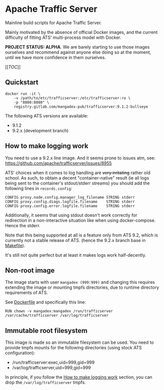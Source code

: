 # Apache Traffic Server

Mainline build scripts for Apache Traffic Server.

Mainly motivated by the absence of official Docker images, and the current
difficulty of fitting ATS' multi-process model with Docker.

**PROJECT STATUS: ALPHA**. We are barely starting to use those images ourselves
and recommend against anyone else doing so at the moment, until we have more
confidence in them ourselves.

[[_TOC_]]

## Quickstart

```shell
docker run -it \
    -v /path/to/etc/trafficserver:/etc/trafficserver:ro \
    -p "8080:8080" \
    registry.gitlab.com/mangadex-pub/trafficserver:9.1.2-bullseye
```

The following ATS versions are available:

- 9.1.2
- 9.2.x (development branch)

## How to make logging work

You need to use a 9.2.x line image. And it seems prone to issues atm,
see: https://github.com/apache/trafficserver/issues/8955

ATS' choices when it comes to log handling are ~~very irritating~~ rather old
school. As such, to obtain a decent "container-native" result (ie all logs being
sent to the container's stdout/stderr streams) you should add the following
lines in `records.config`:

```text
CONFIG proxy.node.config.manager_log_filename STRING stderr
CONFIG proxy.config.diags.logfile.filename    STRING stderr
CONFIG proxy.config.error.logfile.filename    STRING stderr
```

Additionally, it seems that using stdout doesn't work correctly for redirection
in a non-interactive situation like when using docker-compose. Hence the stderr.

Note that this being supported at all is a feature only from ATS 9.2, which is
currently not a stable release of ATS. (hence the 9.2.x branch base
in [Makefile](trafficserver/Makefile)).

It's still not quite perfect but at least it makes logs work half-decently.

## Non-root image

The image starts with user `mangadex (999:999)` and changing this requires
extending the image or mounting tmpfs directories, due to runtime directory
requirements of ATS.

See [Dockerfile](Dockerfile) and specifically this line:

```docker
RUN chown -v mangadex:mangadex /run/trafficserver /var/cache/trafficserver /var/log/trafficserver
```

## Immutable root filesystem

This image is made so an immutable filesystem can be used. You need to provide
tmpfs mounts for the following directories (using stock ATS configuration):

- /run/trafficserver:exec,uid=999,gid=999
- /var/log/trafficserver,uid=999,gid=999

In principle, if you follow
the [How to make logging work](#how-to-make-logging-work) section, you can drop
the `/var/log/trafficserver` tmpfs.

